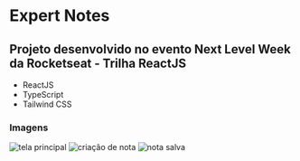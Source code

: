 # Expert Notes 
## Projeto desenvolvido no evento Next Level Week da Rocketseat - Trilha ReactJS

- ReactJS
- TypeScript
- Tailwind CSS

### Imagens 
![tela principal](https://github.com/Igorbarr3to/Expert-Notes/assets/120760200/09d29015-634d-41b7-a6ec-8976daa299e0)
![criação de nota](https://github.com/Igorbarr3to/Expert-Notes/assets/120760200/3a14e674-5871-4887-b7e8-191f7b1c7f58)
![nota salva](https://github.com/Igorbarr3to/Expert-Notes/assets/120760200/d9eaa2ad-5cda-43ef-9187-3596ac88c3c0)
